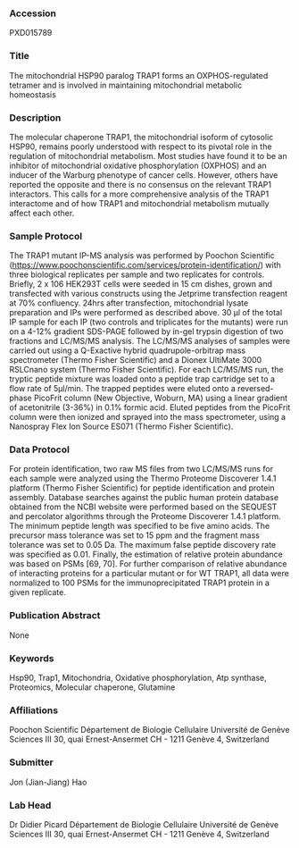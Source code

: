 ### Accession
PXD015789

### Title
The mitochondrial HSP90 paralog TRAP1 forms an OXPHOS-regulated tetramer and is involved in maintaining mitochondrial metabolic homeostasis

### Description
The molecular chaperone TRAP1, the mitochondrial isoform of cytosolic HSP90, remains poorly understood with respect to its pivotal role in the regulation of mitochondrial metabolism. Most studies have found it to be an inhibitor of mitochondrial oxidative phosphorylation (OXPHOS) and an inducer of the Warburg phenotype of cancer cells. However, others have reported the opposite and there is no consensus on the relevant TRAP1 interactors. This calls for a more comprehensive analysis of the TRAP1 interactome and of how TRAP1 and mitochondrial metabolism mutually affect each other.

### Sample Protocol
The TRAP1 mutant IP-MS analysis was performed by Poochon Scientific (https://www.poochonscientific.com/services/protein-identification/) with three biological replicates per sample and two replicates for controls. Briefly, 2 x 106 HEK293T cells were seeded in 15 cm dishes, grown and transfected with various constructs using the Jetprime transfection reagent at 70% confluency. 24hrs after transfection, mitochondrial lysate preparation and IPs were performed as described above. 30 µl of the total IP sample for each IP (two controls and triplicates for the mutants) were run on a 4-12% gradient SDS-PAGE followed by in-gel trypsin digestion of two fractions and LC/MS/MS analysis. The LC/MS/MS analyses of samples were carried out using a Q-Exactive hybrid quadrupole-orbitrap mass spectrometer (Thermo Fisher Scientific) and a Dionex UltiMate 3000 RSLCnano system (Thermo Fisher Scientific). For each LC/MS/MS run, the tryptic peptide mixture was loaded onto a peptide trap cartridge set to a flow rate of 5μl/min. The trapped peptides were eluted onto a reversed-phase PicoFrit column (New Objective, Woburn, MA) using a linear gradient of acetonitrile (3-36%) in 0.1% formic acid. Eluted peptides from the PicoFrit column were then ionized and sprayed into the mass spectrometer, using a Nanospray Flex Ion Source ES071 (Thermo Fisher Scientific).

### Data Protocol
For protein identification, two raw MS files from two LC/MS/MS runs for each sample were analyzed using the Thermo Proteome Discoverer 1.4.1 platform (Thermo Fisher Scientific) for peptide identification and protein assembly. Database searches against the public human protein database obtained from the NCBI website were performed based on the SEQUEST and percolator algorithms through the Proteome Discoverer 1.4.1 platform. The minimum peptide length was specified to be five amino acids. The precursor mass tolerance was set to 15 ppm and the fragment mass tolerance was set to 0.05 Da. The maximum false peptide discovery rate was specified as 0.01. Finally, the estimation of relative protein abundance was based on PSMs [69, 70]. For further comparison of relative abundance of interacting proteins for a particular mutant or for WT TRAP1, all data were normalized to 100 PSMs for the immunoprecipitated TRAP1 protein in a given replicate.

### Publication Abstract
None

### Keywords
Hsp90, Trap1, Mitochondria, Oxidative phosphorylation, Atp synthase, Proteomics, Molecular chaperone, Glutamine

### Affiliations
Poochon Scientific
Département de Biologie Cellulaire Université de Genève Sciences III 30, quai Ernest-Ansermet CH - 1211 Genève 4, Switzerland

### Submitter
Jon (Jian-Jiang)  Hao

### Lab Head
Dr Didier Picard
Département de Biologie Cellulaire Université de Genève Sciences III 30, quai Ernest-Ansermet CH - 1211 Genève 4, Switzerland


